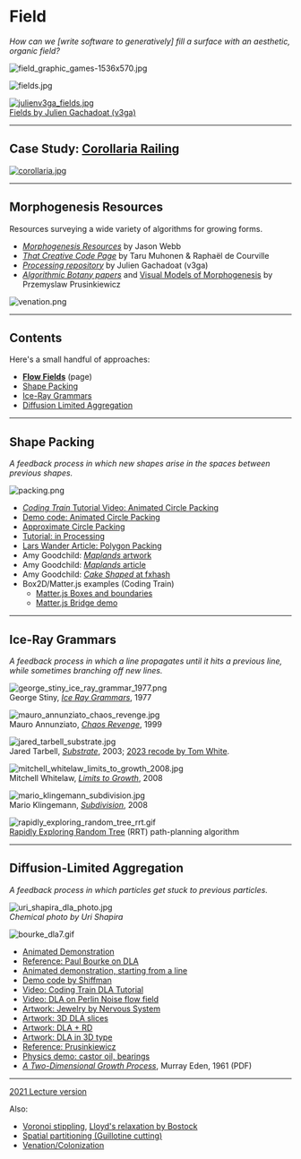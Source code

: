 # Field

*How can we [write software to generatively] fill a surface with an aesthetic, organic field?*

![field_graphic_games-1536x570.jpg](img/field_graphic_games-1536x570.jpg)

![fields.jpg](img/fields.jpg)

[![julienv3ga_fields.jpg](img/julienv3ga_fields.jpg)](https://www.instagram.com/julienv3ga/)<br/>[Fields by Julien Gachadoat (v3ga)](https://www.instagram.com/julienv3ga/)

---

## Case Study: [Corollaria Railing](https://n-e-r-v-o-u-s.com/blog/?p=8753)

[![corollaria.jpg](img/corollaria.jpg)](https://n-e-r-v-o-u-s.com/blog/?p=8753)

--- 

## Morphogenesis Resources

Resources surveying a wide variety of algorithms for growing forms.

* [*Morphogenesis Resources*](https://github.com/jasonwebb/morphogenesis-resources) by Jason Webb
* [*That Creative Code Page*](https://thatcreativecode.page/) by Taru Muhonen & Raphaël de Courville
* [*Processing repository*](https://github.com/v3ga/Processing) by Julien Gachadoat (v3ga)
* [*Algorithmic Botany papers*](http://algorithmicbotany.org/papers/#webdocs) and [Visual Models of Morphogenesis](http://algorithmicbotany.org/vmm-deluxe/TableOfContents.html) by Przemyslaw Prusinkiewicz 

![venation.png](img/venation.png)

--- 
## Contents 

Here's a small handful of approaches:

* [**Flow Fields**](../../topics/flow_fields/README.md) (page)
* [Shape Packing](#shape-packing)
* [Ice-Ray Grammars](#ice-ray-grammars)
* [Diffusion Limited Aggregation](#diffusion-limited-aggregation)

---

## Shape Packing

*A feedback process in which new shapes arise in the spaces between previous shapes.*

![packing.png](img/packing.png)

* [*Coding Train* Tutorial Video: Animated Circle Packing](https://www.youtube.com/watch?v=QHEQuoIKgNE)
* [Demo code: Animated Circle Packing](https://codepen.io/DonKarlssonSan/pen/VwLxXYg)
* [Approximate Circle Packing](https://estebanhufstedler.com/2020/12/11/approximate-circle-packing/)
* [Tutorial: in Processing](http://www.codeplastic.com/2017/09/09/controlled-circle-packing-with-processing/)
* [Lars Wander Article: Polygon Packing](https://larswander.com/art/polygon-packing/)
* Amy Goodchild: [*Maplands* artwork](https://www.amygoodchild.com/art/maplands)
* Amy Goodchild: [*Maplands* article](https://www.amygoodchild.com/blog/maplands)
* Amy Goodchild: [*Cake Shaped* at fxhash](https://www.fxhash.xyz/generative/13069)
* Box2D/Matter.js examples (Coding Train)
  * [Matter.js Boxes and boundaries](https://editor.p5js.org/natureofcode/sketches/WSoUy03ph)
  * [Matter.js Bridge demo](https://editor.p5js.org/natureofcode/sketches/7U7yrrbNz)


---

## Ice-Ray Grammars

*A feedback process in which a line propagates until it hits a previous line, while sometimes branching off new lines.*

![george_stiny_ice_ray_grammar_1977.png](img/george_stiny_ice_ray_grammar_1977.png)<br />George Stiny, [*Ice Ray Grammars*](https://www.contrib.andrew.cmu.edu/~ramesh/teaching/course/48-747/subFrames/readings/Stiny-1977-EPB3_89-98.Ice-ray..pdf), 1977

![mauro_annunziato_chaos_revenge.jpg](img/mauro_annunziato_chaos_revenge.jpg)<br />Mauro Annunziato, [*Chaos Revenge*](https://digitalartarchive.siggraph.org/artwork/mauro-annunziato-chaos-revenge/), 1999

![jared_tarbell_substrate.jpg](img/jared_tarbell_substrate.jpg)<br />Jared Tarbell, [*Substrate*](), 2003; [2023 recode by Tom White](https://dribnet.github.io/substrate/).

![mitchell_whitelaw_limits_to_growth_2008.jpg](img/mitchell_whitelaw_limits_to_growth_2008.jpg)<br />Mitchell Whitelaw, [*Limits to Growth*](https://mtchl.net/limits-to-growth/), 2008

![mario_klingemann_subdivision.jpg](img/mario_klingemann_subdivision.jpg)<br />Mario Klingemann, [*Subdivision*](https://www.flickr.com/photos/quasimondo/albums/72157606163595189/), 2008

![rapidly_exploring_random_tree_rrt.gif](img/rapidly_exploring_random_tree_rrt.gif)<br />[Rapidly Exploring Random Tree](https://en.wikipedia.org/wiki/Rapidly_exploring_random_tree) (RRT) path-planning algorithm

---

## Diffusion-Limited Aggregation

*A feedback process in which particles get stuck to previous particles.*

![uri_shapira_dla_photo.jpg](img/uri_shapira_dla_photo.jpg)<br />*Chemical photo by Uri Shapira*

![bourke_dla7.gif](img/bourke_dla7.gif)

* [Animated Demonstration](https://twitter.com/0xelric_eth/status/1684045756863504384)
* [Reference: Paul Bourke on DLA](https://paulbourke.net/fractals/dla/)
* [Animated demonstration, starting from a line](https://twitter.com/DonKarlssonSan/status/649693928950775808)
* [Demo code by Shiffman](https://editor.p5js.org/codingtrain/sketches/XpS9wGkbB)
* [Video: Coding Train DLA Tutorial](https://www.youtube.com/watch?v=Cl_Gjj80gPE)
* [Video: DLA on Perlin Noise flow field](https://www.youtube.com/watch?v=s3VsK8BtIw0)
* [Artwork: Jewelry by Nervous System](https://n-e-r-v-o-u-s.com/shop/generativeProduct.php?code=9)
* [Artwork: 3D DLA slices](https://twitter.com/nacho_cossio/status/1372279259578953728)
* [Artwork: DLA + RD](https://twitter.com/colinreid_me/status/1680274061253853184)
* [Artwork: DLA in 3D type](https://twitter.com/mikebrondbjerg/status/1359748990041010177)
* [Reference: Prusinkiewicz](http://algorithmicbotany.org/vmm-deluxe/Section-05.html)
* [Physics demo: castor oil, bearings](https://twitter.com/Rainmaker1973/status/1551139590890733570)
* [*A Two-Dimensional Growth Process*](img/eden_2d_growth_process_1961.pdf), Murray Eden, 1961 (PDF)

---

[2021 Lecture version](https://courses.ideate.cmu.edu/60-428/f2021/daily-notes/10-06-field-distribution/)

Also: 

* [Voronoi stippling](https://www.youtube.com/watch?v=Bxdt6T_1qgc), [Lloyd's relaxation by Bostock](https://observablehq.com/@mbostock/lloyds-algorithm)
* [Spatial partitioning (Guillotine cutting)](https://en.wikipedia.org/wiki/Guillotine_partition)
* [Venation/Colonization](https://medium.com/@jason.webb/space-colonization-algorithm-in-javascript-6f683b743dc5)
